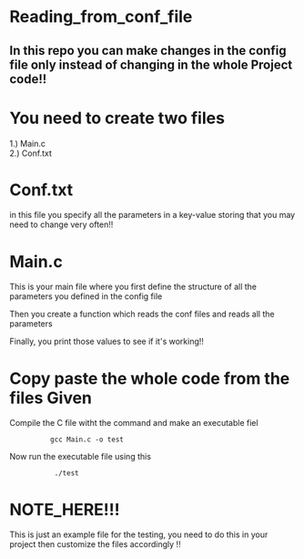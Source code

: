 # Reading_from_conf_file   

## In this repo you can make changes in the config file only instead of changing in the whole Project code!!    

# You need to create two files
  1.) Main.c   
  2.) Conf.txt   

# Conf.txt   

in this file you specify all the parameters in a key-value storing that you may need to change very often!!      

# Main.c   

This is your main file where you first define the structure of all the parameters you defined in the config file    

Then you create a function which reads the conf files and reads all the parameters    

Finally, you print those values to see if it's working!!   



# Copy paste the whole code from the files Given    

Compile the C file witht the command and make an executable fiel   



              gcc Main.c -o test           

Now run the executable file using this   



               ./test     


               



# NOTE_HERE!!!    

 This is just an example file for the testing, you need to do this in your project then customize the files accordingly !!  

